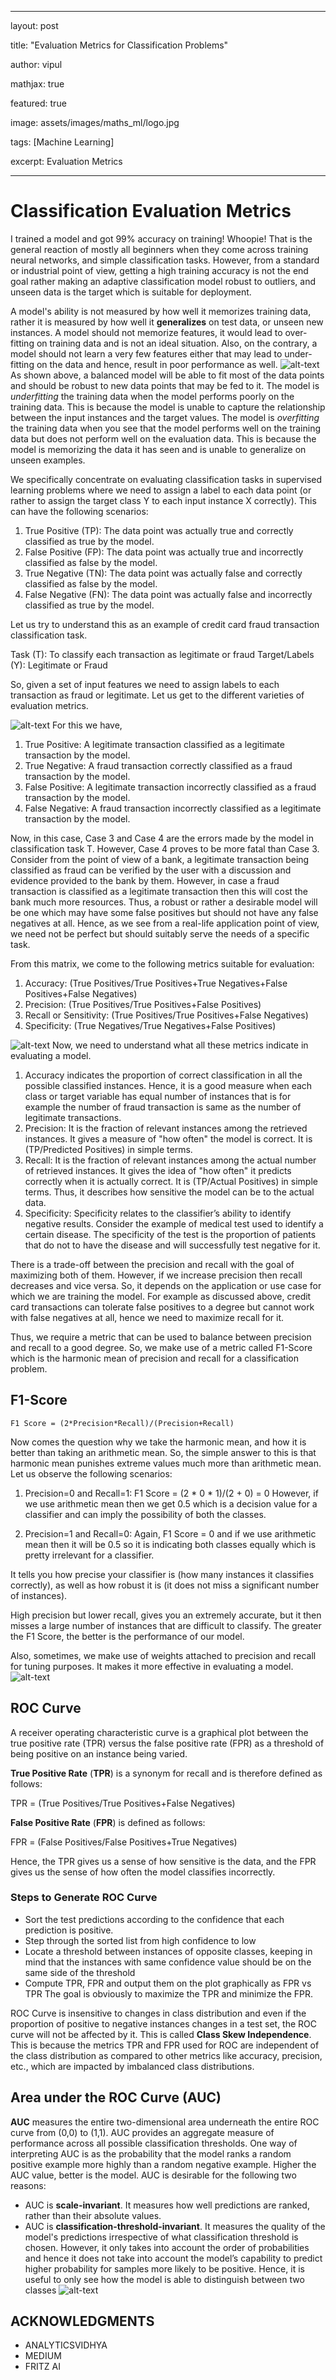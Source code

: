 
---

layout: post

title: "Evaluation Metrics for Classification Problems"

author: vipul

mathjax: true

featured: true

image: assets/images/maths_ml/logo.jpg

tags: [Machine Learning]

excerpt: Evaluation Metrics

---

# Classification Evaluation Metrics

I trained a model and got 99% accuracy on training! Whoopie! That is the general reaction of mostly all beginners when they come across training neural networks, and simple classification tasks. However, from a standard or industrial point of view, getting a high training accuracy is not the end goal rather making an adaptive classification model robust to outliers, and unseen data is the target which is suitable for deployment.

A model's ability is not measured by how well it memorizes training data, rather it is measured by how well it <b>generalizes</b> on test data, or unseen new instances. A model should not memorize features, it would lead to over-fitting on training data and is not an ideal situation. Also, on the contrary, a model should not learn a very few features either that may lead to under-fitting on the data and hence, result in poor performance as well.
![alt-text](https://raw.githubusercontent.com/vipulgaurav/vipulgaurav.github.io/master/assets/images/evaluation_metrics/mlconcepts_image5.png)
As shown above, a balanced model will be able to fit most of the data points and should be robust to new data points that may be fed to it. The model is _underfitting_ the training data when the model performs poorly on the training data. This is because the model is unable to capture the relationship between the input instances and the target values. The model is _overfitting_ the training data when you see that the model performs well on the training data but does not perform well on the evaluation data. This is because the model is memorizing the data it has seen and is unable to generalize on unseen examples.

We specifically concentrate on evaluating classification tasks in supervised learning problems where we need to assign a label to each data point (or rather to assign the target class Y to each input instance X correctly). This can have the following scenarios:

1. True Positive (TP): The data point was actually true and correctly classified as true by the model.
2. False Positive (FP): The data point was actually true and incorrectly classified as false by the model.
3. True Negative (TN): The data point was actually false and correctly classified as false by the model.
4. False Negative (FN): The data point was actually false and incorrectly classified as true by the model.

Let us try to understand this as an example of credit card fraud transaction classification task.

Task (T): To classify each transaction as legitimate or fraud
Target/Labels (Y): Legitimate or Fraud

So, given a set of input features we need to assign labels to each transaction as fraud or legitimate.
Let us get to the different varieties of evaluation metrics.

![alt-text](https://raw.githubusercontent.com/vipulgaurav/vipulgaurav.github.io/master/assets/images/evaluation_metrics/confusion-matrix.png)
 For this we have,
1. True Positive: A legitimate transaction classified as a legitimate transaction by the model.
2. True Negative: A fraud transaction correctly classified as a fraud transaction by the model.
3. False Positive: A legitimate transaction incorrectly classified as a fraud transaction by the model.
4. False Negative: A fraud transaction incorrectly classified as a legitimate transaction by the model.

Now, in this case, Case 3 and Case 4 are the errors made by the model in classification task T. However, Case 4 proves to be more fatal than Case 3. Consider from the point of view of a bank, a legitimate transaction being classified as fraud can be verified by the user with a discussion and evidence provided to the bank by them. However, in case a fraud transaction is classified as a legitimate transaction then this will cost the bank much more resources. Thus, a robust or rather a desirable model will be one which may have some false positives but should not have any false negatives at all. Hence, as we see from a real-life application point of view, we need not be perfect but should suitably serve the needs of a specific task.

From this matrix, we come to the following metrics suitable for evaluation:

1. Accuracy: (True Positives/True Positives+True Negatives+False Positives+False Negatives)
2. Precision: (True Positives/True Positives+False Positives)
3. Recall or Sensitivity:  (True Positives/True Positives+False Negatives)
4. Specificity: (True Negatives/True Negatives+False Positives)

![alt-text](https://raw.githubusercontent.com/vipulgaurav/vipulgaurav.github.io/master/assets/images/evaluation_metrics/model_performance.png)
Now, we need to understand what all these metrics indicate in evaluating a model.

1. Accuracy indicates the proportion of correct classification in all the possible classified instances. Hence, it is a good measure when each class or target variable has equal number of instances that is for example the number of fraud transaction is same as the number of legitimate transactions.
2. Precision: It is the fraction of relevant instances among the retrieved instances. It gives a measure of "how often" the model is correct. It is (TP/Predicted Positives) in simple terms.
3. Recall: It is the fraction of relevant instances among the actual number of retrieved instances. It gives the idea of "how often" it predicts correctly when it is actually correct. It is (TP/Actual Positives) in simple terms. Thus, it describes how sensitive the model can be to the actual data. 
4. Specificity: Specificity relates to the classifier’s ability to identify negative results. Consider the example of medical test used to identify a certain disease. The specificity of the test is the proportion of patients that do not to have the disease and will successfully test negative for it.

There is a trade-off between the precision and recall with the goal of maximizing both of them. However, if we increase precision then recall decreases and vice versa. So, it depends on the application or use case for which we are training the model. For example as discussed above, credit card transactions can tolerate false positives to a degree but cannot work with false negatives at all, hence we need to maximize recall for it. 

Thus, we require a metric that can be used to balance between precision and recall to a good degree. So, we make use of a metric called F1-Score which is the harmonic mean of precision and recall for a classification problem. 

## F1-Score
```
F1 Score = (2*Precision*Recall)/(Precision+Recall)
```
Now comes the question why we take the harmonic mean, and how it is better than taking an arithmetic mean. So, the simple answer to this is that harmonic mean punishes extreme values much more than arithmetic mean. Let us observe the following scenarios:

1. Precision=0 and Recall=1: 
F1 Score = (2 * 0 * 1)/(2 + 0) = 0
However, if we use arithmetic mean then we get 0.5 which is a decision value for a classifier and can imply the possibility of both the classes.

2. Precision=1 and Recall=0:
Again, F1 Score = 0 and if we use arithmetic mean then it will be 0.5 so it is indicating both classes equally which is pretty irrelevant for a classifier.

It tells you how precise your classifier is (how many instances it classifies correctly), as well as how robust it is (it does not miss a significant number of instances).

High precision but lower recall, gives you an extremely accurate, but it then misses a large number of instances that are difficult to classify. The greater the F1 Score, the better is the performance of our model.

Also, sometimes, we make use of weights attached to precision and recall for tuning purposes.
It makes it more effective in evaluating a model.
![alt-text](https://raw.githubusercontent.com/vipulgaurav/vipulgaurav.github.io/master/assets/images/evaluation_metrics/f1.png)
## ROC Curve

A receiver operating characteristic curve is a graphical plot between the true positive rate (TPR) versus the false positive rate (FPR) as a threshold of being positive on an instance being varied.

**True Positive Rate** (**TPR**) is a synonym for recall and is therefore defined as follows:

TPR = (True Positives/True Positives+False Negatives)

**False Positive Rate** (**FPR**) is  defined as follows:

FPR = (False Positives/False Positives+True Negatives)

Hence, the TPR gives us a sense of how sensitive is the data, and the FPR gives us the sense of how often the model classifies incorrectly.

### Steps to Generate ROC Curve

- Sort the test predictions according to the confidence that each prediction is positive.
- Step through the sorted list from high confidence to low
- Locate a threshold between instances of opposite classes, keeping in mind that the instances with same confidence value should be on the same side of the threshold
- Compute TPR, FPR and output them on the plot graphically as FPR vs TPR
The goal is obviously to maximize the TPR and minimize the FPR.

ROC Curve is insensitive to changes in class distribution and even if the proportion of positive to negative instances changes in a test set, the ROC curve will not be affected by it. This is called **Class Skew Independence**. This is because the metrics TPR and FPR used for ROC are independent of the class distribution as compared to other metrics like accuracy, precision, etc., which are impacted by imbalanced class distributions. 

## Area under the ROC Curve (AUC)

**AUC** measures the entire two-dimensional area underneath the entire ROC curve from (0,0) to (1,1). AUC provides an aggregate measure of performance across all possible classification thresholds. One way of interpreting AUC is as the probability that the model ranks a random positive example more highly than a random negative example.  Higher the AUC value, better is the model. AUC is desirable for the following two reasons:

-   AUC is **scale-invariant**. It measures how well predictions are ranked, rather than their absolute values.
-   AUC is **classification-threshold-invariant**. It measures the quality of the model's predictions irrespective of what classification threshold is chosen.
However, it only takes into account the order of probabilities and hence it does not take into account the model’s capability to predict higher probability for samples more likely to be positive. Hence, it is useful to only see how the model is able to distinguish between two classes
![alt-text](https://raw.githubusercontent.com/vipulgaurav/vipulgaurav.github.io/master/assets/images/evaluation_metrics/roc_auc_curve.png)
## ACKNOWLEDGMENTS

- ANALYTICSVIDHYA
- MEDIUM
- FRITZ AI
